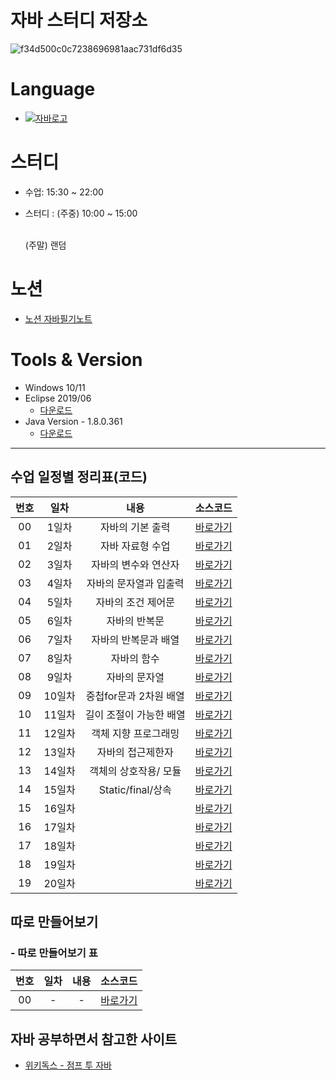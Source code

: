# 자바 스터디 저장소

![f34d500c0c7238696981aac731df6d35](https://github.com/Employment-Study/Team_StudyJava/assets/44068819/d67752fc-cbfa-439d-bf60-e3a80c5a22a9)

# Language

- [![자바로고](https://img.shields.io/badge/Java-007396?style=flat-square&logo=Java&logoColor=white)](https://www.oracle.com/kr/java/)

# 스터디
- 수업: 15:30 ~ 22:00
- 스터디 : (주중) 10:00 ~ 15:00

  <br/> (주말) 랜덤

# 노션 

- [노션 자바필기노트](https://alder-talon-aab.notion.site/6492b9accfdc442e9eeb3477b8ff924a?v=ab30acd25a4c4d049f15b4ea9e174579)

# Tools & Version

- Windows 10/11
- Eclipse 2019/06
  - [다운로드](https://www.eclipse.org/downloads/packages/release/2019-06/r)
- Java Version - 1.8.0.361
  - [다운로드](https://www.oracle.com/java/technologies/javase/8u361-relnotes.html)

---

## 수업 일정별 정리표(코드)

| 번호 |  일차  |          내용          |     소스코드      |
| :--: | :----: | :--------------------: | :---------------: |
|  00  | 1일차  |    자바의 기본 출력    | [바로가기][day01] |
|  01  | 2일차  |    자바 자료형 수업    | [바로가기][day02] |
|  02  | 3일차  |  자바의 변수와 연산자  | [바로가기][day03] |
|  03  | 4일차  | 자바의 문자열과 입출력 | [바로가기][day04] |
|  04  | 5일차  |   자바의 조건 제어문   | [바로가기][day05] |
|  05  | 6일차  |     자바의 반복문      | [바로가기][day06] |
|  06  | 7일차  | 자바의 반복문과 배열   | [바로가기][day07] |
|  07  | 8일차  |       자바의 함수       | [바로가기][day08] |
|  08  | 9일차  |     자바의 문자열       | [바로가기][day09] |
|  09  | 10일차 |  중첩for문과 2차원 배열 | [바로가기][day10] |
|  10  | 11일차 |  길이 조절이 가능한 배열 | [바로가기][day11] |
|  11  | 12일차 |   객체 지향 프로그래밍   | [바로가기][day12] |
|  12  | 13일차 |     자바의 접근제한자    | [바로가기][day13] |
|  13  | 14일차 |   객체의 상호작용/ 모듈  | [바로가기][day14] |
|  14  | 15일차 |   Static/final/상속     | [바로가기][day15] |
|  15  | 16일차 |                        | [바로가기][day16] |
|  16  | 17일차 |                        | [바로가기][day17] |
|  17  | 18일차 |                        | [바로가기][day18] |
|  18  | 19일차 |                        | [바로가기][day19] |
|  19  | 20일차 |                        | [바로가기][day20] |

## 따로 만들어보기

### - 따로 만들어보기 표

| 번호 | 일차 | 내용 |    소스코드     |
| :--: | :--: | :--: | :-------------: |
|  00  |  -   |  -   | [바로가기][etc] |

## 자바 공부하면서 참고한 사이트

- [위키독스 - 점프 투 자바](https://wikidocs.net/book/31)

[day01]: ./day01/src/
[day02]: ./day02/src/
[day03]: ./day03/src/
[day04]: ./day04/src/
[day05]: ./day05/src/
[day06]: ./day06/src/
[day07]: ./day07/src/
[day08]: ./day08/src/
[day09]: ./day09/src/
[day10]: ./day10/src/
[day11]: ./day11/src/
[day12]: ./day12/src/
[day13]: ./day13/src/
[day14]: ./day14/src/
[day15]: ./day15/src/
[day16]: ./day16/src/
[day17]: ./day17/src/
[day18]: ./day18/src/
[day19]: ./day19/src/
[day20]: ./day20/src/
[etc]: ./etc/src/
